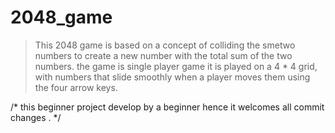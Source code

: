 # 2048_game
>This 2048 game is based on a concept of colliding the smetwo numbers to create a new number with the total sum of the two numbers.
>the game is single player game 
>it is played on a 4 * 4 grid, with numbers that slide smoothly when a player moves them using the four arrow keys.





/* this beginner project  develop by a beginner hence it welcomes all commit changes . */
